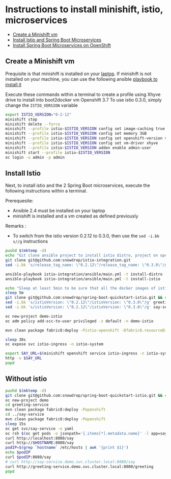 # Instructions to install minishift, istio, microservices

  * [Create a Minishift vm](#create-a-minishift-vm)
  * [Install Istio and Spring Boot Microservices](#install-istio)
  * [Install Spring Boot Microservices on OpenShift](#without-istio)

## Create a Minishift vm

Prequisite is that minishift is installed on your [laptop](https://docs.openshift.org/latest/minishift/getting-started/installing.html).
If minishift is not installed on your machine, you can use the following ansible [playbook to install it](https://github.com/snowdrop/istio-integration/blob/master/README-ANSIBLE.md#install-minishift-optional)

Execute these commands within a terminal to create a profile using Xhyve drive to install into boot2docker vm Openshift 3.7 
To use istio 0.3.0, simply change the `ISTIO_VERSION` variable

```bash
export ISTIO_VERSION="0-2-12"
minishift stop
minishift delete --force  
minishift --profile istio-$ISTIO_VERSION config set image-caching true
minishift --profile istio-$ISTIO_VERSION config set memory 3GB
minishift --profile istio-$ISTIO_VERSION config set openshift-version v3.7.0
minishift --profile istio-$ISTIO_VERSION config set vm-driver xhyve
minishift --profile istio-$ISTIO_VERSION addon enable admin-user
minishift start --profile istio-$ISTIO_VERSION
oc login -u admin -p admin
```

## Install Istio

Next, to install istio and the 2 Spring Boot microservices, execute the following instructions within a terminal.

Prerequesite: 
- Ansible 2.4 must be installed on your laptop
- minishift is installed and a vm created as defined previously

Remarks : 

- To switch from the istio version 0.2.12 to 0.3.0, then use the `sed -i.bk s//g` instructions

```bash
pushd $(mktemp -d)
echo "Git clone ansible project to install istio distro, project on openshift"
git clone git@github.com:snowdrop/istio-integration.git
sed -i.bk 's/release_tag_name: \"0.2.12\"/release_tag_name: \"0.3.0\"/g' istio-integration/ansible/etc/config.yaml (OPTIONAL)

ansible-playbook istio-integration/ansible/main.yml -t install-distro
ansible-playbook istio-integration/ansible/main.yml -t install-istio

echo "Sleep at least 5min to be sure that all the docker images of istio will be downloaded and istio will be deployed"
sleep 5m
git clone git@github.com:snowdrop/spring-boot-quickstart-istio.git && cd spring-boot-quickstart-istio
sed -i.bk 's/istioVersion: \"0.2.12\"/istioVersion: \"0.3.0\"/g' greeting-service/src/main/istio/profiles.yml (OPTIONAL)
sed -i.bk 's/istioVersion: \"0.2.12\"/istioVersion: \"0.3.0\"/g' say-service/src/main/istio/profiles.yml (OPTIONAL)

oc new-project demo-istio
oc adm policy add-scc-to-user privileged -z default -n demo-istio

mvn clean package fabric8:deploy -Pistio-openshift -Dfabric8.resourceDir=src/main/istio

sleep 30s
oc expose svc istio-ingress -n istio-system

export SAY_URL=$(minishift openshift service istio-ingress -n istio-system --url)/say
http -v $SAY_URL
popd
```

## Without istio

```bash
pushd $(mktemp -d)
git clone git@github.com:snowdrop/spring-boot-quickstart-istio.git && cd spring-boot-quickstart-istio
oc new-project demo
cd greeting-service
mvn clean package fabric8:deploy -Popenshift
cd ../say-service
mvn clean package fabric8:deploy -Popenshift
sleep 15s
oc get svc/say-service -o yaml
oc rsh $(oc get pods -o jsonpath='{.items[*].metadata.name}' -l app=say-service)
curl http://localhost:8080/say
curl http://$HOSTNAME:8080/say
podIP=$(grep `hostname` /etc/hosts | awk '{print $1}')
echo $podIP
curl $podIP:8080/say
# curl http://say-service.demo.svc.cluster.local:8080/say
curl http://greeting-service.demo.svc.cluster.local:8080/greeting
popd
```




